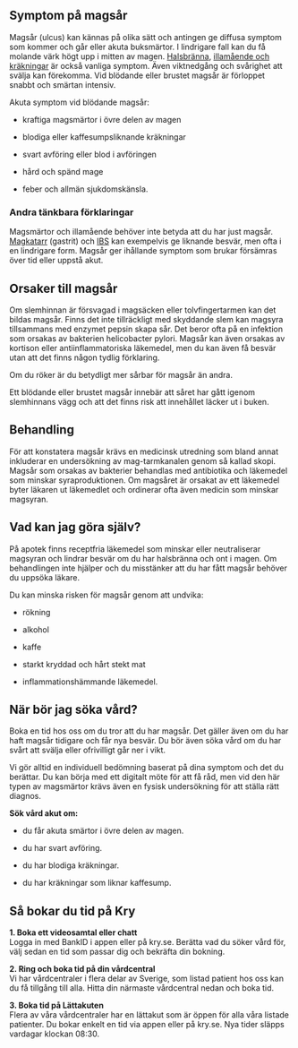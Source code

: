 Symptom på magsår
-----------------

Magsår (ulcus) kan kännas på olika sätt och antingen ge diffusa symptom som kommer och går eller akuta buksmärtor. I lindrigare fall kan du få molande värk högt upp i mitten av magen. [Halsbränna](https://www.kry.se/fakta/halsbranna/ "halsbranna"), [illamående och kräkningar](https://www.kry.se/fakta/illamaende/ "illamaende-och-krakningar") är också vanliga symptom. Även viktnedgång och svårighet att svälja kan förekomma. Vid blödande eller brustet magsår är förloppet snabbt och smärtan intensiv.

Akuta symptom vid blödande magsår:

*   kraftiga magsmärtor i övre delen av magen
    
*   blodiga eller kaffesumpsliknande kräkningar
    
*   svart avföring eller blod i avföringen
    
*   hård och spänd mage
    
*   feber och allmän sjukdomskänsla.
    

### Andra tänkbara förklaringar

Magsmärtor och illamående behöver inte betyda att du har just magsår. [Magkatarr](https://www.kry.se/fakta/magkatarr/ "magkatarr") (gastrit) och [IBS](https://www.kry.se/fakta/ibs/ "ibs") kan exempelvis ge liknande besvär, men ofta i en lindrigare form. Magsår ger ihållande symptom som brukar försämras över tid eller uppstå akut.

Orsaker till magsår
-------------------

Om slemhinnan är försvagad i magsäcken eller tolvfingertarmen kan det bildas magsår. Finns det inte tillräckligt med skyddande slem kan magsyra tillsammans med enzymet pepsin skapa sår. Det beror ofta på en infektion som orsakas av bakterien helicobacter pylori. Magsår kan även orsakas av kortison eller antiinflammatoriska läkemedel, men du kan även få besvär utan att det finns någon tydlig förklaring.

Om du röker är du betydligt mer sårbar för magsår än andra.

Ett blödande eller brustet magsår innebär att såret har gått igenom slemhinnans vägg och att det finns risk att innehållet läcker ut i buken.

Behandling
----------

För att konstatera magsår krävs en medicinsk utredning som bland annat inkluderar en undersökning av mag-tarmkanalen genom så kallad skopi. Magsår som orsakas av bakterier behandlas med antibiotika och läkemedel som minskar syraproduktionen. Om magsåret är orsakat av ett läkemedel byter läkaren ut läkemedlet och ordinerar ofta även medicin som minskar magsyran.

Vad kan jag göra själv?
-----------------------

På apotek finns receptfria läkemedel som minskar eller neutraliserar magsyran och lindrar besvär om du har halsbränna och ont i magen. Om behandlingen inte hjälper och du misstänker att du har fått magsår behöver du uppsöka läkare.

Du kan minska risken för magsår genom att undvika:

*   rökning
    
*   alkohol
    
*   kaffe
    
*   starkt kryddad och hårt stekt mat
    
*   inflammationshämmande läkemedel.
    

När bör jag söka vård?
----------------------

Boka en tid hos oss om du tror att du har magsår. Det gäller även om du har haft magsår tidigare och får nya besvär. Du bör även söka vård om du har svårt att svälja eller ofrivilligt går ner i vikt.

Vi gör alltid en individuell bedömning baserat på dina symptom och det du berättar. Du kan börja med ett digitalt möte för att få råd, men vid den här typen av magsmärtor krävs även en fysisk undersökning för att ställa rätt diagnos.

**Sök vård akut om:**

*   du får akuta smärtor i övre delen av magen.
    
*   du har svart avföring.
    
*   du har blodiga kräkningar.
    
*   du har kräkningar som liknar kaffesump.
    

Så bokar du tid på Kry
----------------------

**1\. Boka ett videosamtal eller chatt**  
Logga in med BankID i appen eller på kry.se. Berätta vad du söker vård för, välj sedan en tid som passar dig och bekräfta din bokning.

**2\. Ring och boka tid på din vårdcentral**  
Vi har vårdcentraler i flera delar av Sverige, som listad patient hos oss kan du få tillgång till alla. Hitta din närmaste vårdcentral nedan och boka tid.

**3\. Boka tid på Lättakuten**  
Flera av våra vårdcentraler har en lättakut som är öppen för alla våra listade patienter. Du bokar enkelt en tid via appen eller på kry.se. Nya tider släpps vardagar klockan 08:30.